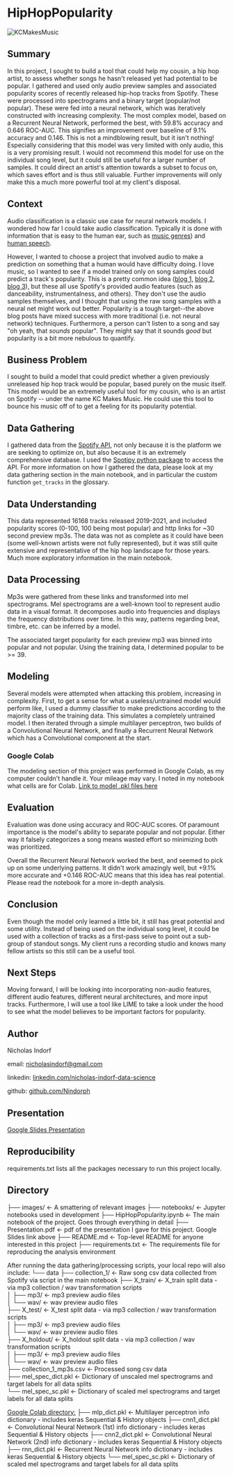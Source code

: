 # HipHopPopularity
![KCMakesMusic](images/KCMakesMusic.png)

## Summary
In this project, I sought to build a tool that could help my cousin, a hip hop artist, to assess whether songs he hasn't released yet had potential to be popular. 
I gathered and used only audio preview samples and associated popularity scores of recently released hip-hop tracks from Spotify. These were processed into 
spectrograms and a binary target (popular/not popular). These were fed into a neural network, which was iteratively constructed with increasing complexity. The 
most complex model, based on a Recurrent Neural Network, performed the best, with 59.8% accuracy and 0.646 ROC-AUC. This signifies an improvement over baseline of 
9.1% accuracy and 0.146. This is not a mindblowing result, but it isn't nothing! Especially considering that this model was very limited with only audio, this is a 
very promising result. I would not recommend this model for use on the individual song level, but it could still be useful for a larger number of samples. It could 
direct an artist's attention towards a subset to focus on, which saves effort and is thus still valuable. Further improvements will only make this a much more 
powerful tool at my client's disposal.

## Context
Audio classification is a classic use case for neural network models. I wondered how far I could take audio classification. 
Typically it is done with information that is easy to the human ear, such as 
[music genres](https://www.analyticsvidhya.com/blog/2021/06/music-genres-classification-using-deep-learning-techniques/))
and [human speech](https://www.kaggle.com/c/tensorflow-speech-recognition-challenge).

However, I wanted to choose a project that involved audio to make a prediction on something that a human would have difficulty doing. 
I love music, so I wanted to see if a model trained only on song samples could predict a track's popularity. This is a pretty 
common idea ([blog 1,](https://towardsdatascience.com/predicting-popularity-on-spotify-when-data-needs-culture-more-than-culture-needs-data-2ed3661f75f1#:~:text=According%20to%20Spotify%2C%20%E2%80%9Cpopularity%20is,a%20lot%20in%20the%20past.%E2%80%9D) 
[blog 2,](https://towardsdatascience.com/predicting-spotify-song-popularity-49d000f254c7) 
[blog 3](https://medium.com/m2mtechconnect/predicting-spotify-song-popularity-with-machine-learning-7a51d985359b)), but these all use Spotify's provided audio 
features (such as danceability, instrumentalness, and others). They don't use the audio samples themselves, and I thought that using the raw song samples with a 
neural net might work out better. Popularity is a tough target--the above blog posts have mixed success with more traditional (i.e. not neural network) techniques. 
Furthermore, a person can't listen to a song and say "oh yeah, that *sounds* popular". They might say that it sounds *good* but popularity is a bit more nebulous 
to quantify. 

## Business Problem
I sought to build a model that could predict whether a given previously unreleased hip hop track would be popular, based purely on the music itself.
This model would be an extremely useful tool for my cousin, who is an artist on Spotify -- under the name KC Makes Music.
He could use this tool to bounce his music off of to get a feeling for its popularity potential.

## Data Gathering
I gathered data from the [Spotify API](https://developer.spotify.com/documentation/web-api/), not only because it is the platform we are seeking to optimize on, 
but also because it is an extremely comprehensive database. I used the [Spotipy python package](https://spotipy.readthedocs.io/en/2.19.0/#) to access the API. For 
more information on how I gathered the data, please look at my data gathering section in the main notebook, and in particular the custom function `get_tracks` 
in the glossary.

## Data Understanding
This data represented 16168 tracks released 2019-2021, and included popularity scores (0-100, 100 being most popular) and 
http links for ~30 second preview mp3s. The data was not as complete as it could have been (some well-known artists were not fully represented), but it was
still quite extensive and representative of the hip hop landscape for those years. Much more exploratory information in the main notebook.

## Data Processing
Mp3s were gathered from these links and transformed into mel spectrograms. Mel spectrograms are a well-known tool to represent audio data in a visual format. 
It decomposes audio into frequencies and displays the frequency distributions over time. In this way, patterns regarding beat, timbre, etc. can be inferred 
by a model.

The associated target popularity for each preview mp3 was binned into popular and not popular. Using the training data, I determined popular to be >= 39.

## Modeling
Several models were attempted when attacking this problem, increasing in complexity. First, to get a sense for what a useless/untrained model would perform like, I 
used a dummy classifier to make predictions according to the majority class of the training data. This simulates a completely untrained model. I then iterated 
through a simple multilayer perceptron, two builds of a Convolutional Neural Network, and finally a Recurrent Neural Network which has a Convolutional component at 
the start.

### Google Colab
The modeling section of this project was performed in Google Colab, as my computer couldn't handle it. Your mileage may vary. I noted in my notebook what 
cells are for Colab.
[Link to model .pkl files here](https://drive.google.com/drive/folders/1W1u_lJYBIv4HcS1lnXK6szcel98ZYZ6q)

## Evaluation
Evaluation was done using accuracy and ROC-AUC scores. Of paramount importance is the model's ability to separate popular and not popular. Either way it
falsely categorizes a song means wasted effort so minimizing both was prioritized.

Overall the Recurrent Neural Network worked the best, and seemed to pick up on some underlying patterns. It didn't work amazingly well, but +9.1% more accurate 
and +0.146 ROC-AUC means that this idea has real potential. Please read the notebook for a more in-depth analysis.

## Conclusion
Even though the model only learned a little bit, it still has great potential and some utility. Instead of being used on the individual song level, it could be 
used with a collection of tracks as a first-pass seive to point out a sub-group of standout songs. My client runs a recording studio and knows many fellow artists 
so this still can be a useful tool.

## Next Steps
Moving forward, I will be looking into incorporating non-audio features, different audio features, different neural architectures, and more input tracks.
Furthermore, I will use a tool like LIME to take a look under the hood to see what the model believes to be important factors for popularity.

## Author
Nicholas Indorf

email: nicholasindorf@gmail.com

linkedin: [linkedin.com/nicholas-indorf-data-science](linkedin.com/nicholas-indorf-data-science)

github: [github.com/Nindorph](github.com/Nindorph)

## Presentation
[Google Slides Presentation](https://docs.google.com/presentation/d/1OwtORdCqgpgshPoeff4esrDakuBMAAOAC2J39BxBg4A/edit?usp=sharing)

## Reproducibility
requirements.txt lists all the packages necessary to run this project locally.

## Directory
├── images/                <- A smattering of relevant images
├── notebooks/             <- Jupyter notebooks used in development
├── HipHopPopularity.ipynb <- The main notebook of the project. Goes through everything in detail
├── Presentation.pdf       <- pdf of the presentation I gave for this project. Google Slides link above
├── README.md              <- Top-level README for anyone interested in this project
├── requirements.txt       <- The requirements file for reproducing the analysis environment

After running the data gathering/processing scripts, your local repo will also include:
└── data
    ├── collection_1/      <- Raw song csv data collected from Spotify via script in the main notebook
    ├── X_train/           <- X_train split data - via mp3 collection / wav transformation scripts    
    │   ├── mp3/           <- mp3 preview audio files    
    │   └── wav/           <- wav preview audio files    
    ├── X_test/            <- X_test split data - via mp3 collection / wav transformation scripts   
    │   ├── mp3/           <- mp3 preview audio files    
    │   └── wav/           <- wav preview audio files    
    ├── X_holdout/         <- X_holdout split data - via mp3 collection / wav transformation scripts  
    │   ├── mp3/           <- mp3 preview audio files   
    │   └── wav/           <- wav preview audio files  
    ├── collection_1_mp3s.csv <- Processed song csv data   
    ├── mel_spec_dict.pkl  <- Dictionary of unscaled mel spectrograms and target labels for all data splits    
    └── mel_spec_sc.pkl    <- Dictionary of scaled mel spectrograms and target labels for all data splits

[Google Colab directory:](https://drive.google.com/drive/folders/1W1u_lJYBIv4HcS1lnXK6szcel98ZYZ6q?usp=sharing)
├── mlp_dict.pkl           <- Multilayer perceptron info dictionary - includes keras Sequential & History objects
├── cnn1_dict.pkl          <- Convolutional Neural Network (1st) info dictionary - includes keras Sequential & History objects
├── cnn2_dict.pkl          <- Convolutional Neural Network (2nd) info dictionary - includes keras Sequential & History objects
├── rnn_dict.pkl           <- Recurrent Neural Network info dictionary - includes keras Sequential & History objects
└── mel_spec_sc.pkl        <- Dictionary of scaled mel spectrograms and target labels for all data splits
